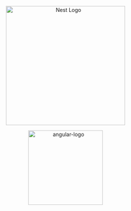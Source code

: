 <p align="center">
  <p align="center">
    <a href="https://nestjs.com/" target="_blank">
      <img src="https://nestjs.com/img/logo_text.svg" width="320" alt="Nest Logo" />
    </a>
  </p>

  <p align="center">
    <a href="https://angular.io/" target="_blank">
      <img src="https://raw.githubusercontent.com/angular/angular/master/aio/src/assets/images/logos/angular/angular.png" alt="angular-logo" width="200px" height="200px"/>
    </a>
  </p>
</p>
